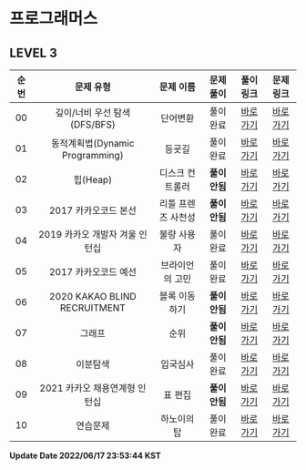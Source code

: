 # 프로그래머스
## LEVEL 3

| 순번 | 문제 유형 | 문제 이름 | 문제 풀이 | 풀이 링크 | 문제 링크 |
| :--: |:--: |:--: |:--: |:--: |:--: |
|00|깊이/너비 우선 탐색(DFS/BFS)|단어변환|풀이완료|[바로가기](https://github.com/westreed/ProgrammersAlgorithm/blob/main/Programmers/lv3/%EB%8B%A8%EC%96%B4%EB%B3%80%ED%99%98.py)|[바로가기](https://programmers.co.kr/learn/courses/30/lessons/43163)|
|01|동적계획법(Dynamic Programming)|등굣길|풀이완료|[바로가기](https://github.com/westreed/ProgrammersAlgorithm/blob/main/Programmers/lv3/%EB%93%B1%EA%B5%A3%EA%B8%B8.py)|[바로가기](https://programmers.co.kr/learn/courses/30/lessons/42898)|
|02|힙(Heap)|디스크 컨트롤러 |**풀이안됨**|[바로가기](https://github.com/westreed/ProgrammersAlgorithm/blob/main/Programmers/lv3/%EB%94%94%EC%8A%A4%ED%81%AC%20%EC%BB%A8%ED%8A%B8%EB%A1%A4%EB%9F%AC%20X.py)|[바로가기](https://programmers.co.kr/learn/courses/30/lessons/42627)|
|03|2017 카카오코드 본선|리틀 프렌즈 사천성 |**풀이안됨**|[바로가기](https://github.com/westreed/ProgrammersAlgorithm/blob/main/Programmers/lv3/%EB%A6%AC%ED%8B%80%20%ED%94%84%EB%A0%8C%EC%A6%88%20%EC%82%AC%EC%B2%9C%EC%84%B1%20X.py)|[바로가기](https://programmers.co.kr/learn/courses/30/lessons/1836)|
|04|2019 카카오 개발자 겨울 인턴십|불량 사용자|풀이완료|[바로가기](https://github.com/westreed/ProgrammersAlgorithm/blob/main/Programmers/lv3/%EB%B6%88%EB%9F%89%20%EC%82%AC%EC%9A%A9%EC%9E%90.py)|[바로가기](https://programmers.co.kr/learn/courses/30/lessons/64064)|
|05|2017 카카오코드 예선|브라이언의 고민|풀이완료|[바로가기](https://github.com/westreed/ProgrammersAlgorithm/blob/main/Programmers/lv3/%EB%B8%8C%EB%9D%BC%EC%9D%B4%EC%96%B8%EC%9D%98%20%EA%B3%A0%EB%AF%BC.py)|[바로가기](https://programmers.co.kr/learn/courses/30/lessons/1830)|
|06|2020 KAKAO BLIND RECRUITMENT|블록 이동하기 |**풀이안됨**|[바로가기](https://github.com/westreed/ProgrammersAlgorithm/blob/main/Programmers/lv3/%EB%B8%94%EB%A1%9D%20%EC%9D%B4%EB%8F%99%ED%95%98%EA%B8%B0%20X.py)|[바로가기](https://programmers.co.kr/learn/courses/30/lessons/60063)|
|07|그래프|순위 |**풀이안됨**|[바로가기](https://github.com/westreed/ProgrammersAlgorithm/blob/main/Programmers/lv3/%EC%88%9C%EC%9C%84%20X.py)|[바로가기](https://programmers.co.kr/learn/courses/30/lessons/49191)|
|08|이분탐색|입국심사|풀이완료|[바로가기](https://github.com/westreed/ProgrammersAlgorithm/blob/main/Programmers/lv3/%EC%9E%85%EA%B5%AD%EC%8B%AC%EC%82%AC.py)|[바로가기](https://programmers.co.kr/learn/courses/30/lessons/43238)|
|09|2021 카카오 채용연계형 인턴십|표 편집 |**풀이안됨**|[바로가기](https://github.com/westreed/ProgrammersAlgorithm/blob/main/Programmers/lv3/%ED%91%9C%20%ED%8E%B8%EC%A7%91%20X.py)|[바로가기](https://programmers.co.kr/learn/courses/30/lessons/81303)|
|10|연습문제|하노이의 탑|풀이완료|[바로가기](https://github.com/westreed/ProgrammersAlgorithm/blob/main/Programmers/lv3/%ED%95%98%EB%85%B8%EC%9D%B4%EC%9D%98%20%ED%83%91.py)|[바로가기](https://programmers.co.kr/learn/courses/30/lessons/12946)|


**Update Date 2022/06/17 23:53:44 KST**

